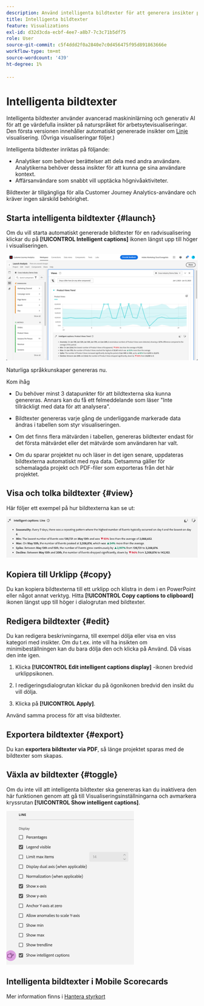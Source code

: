 ```yaml
---
description: Använd intelligenta bildtexter för att generera insikter på naturliga språk för att snabbt identifiera trender inom visualiseringar.
title: Intelligenta bildtexter
feature: Visualizations
exl-id: d32d3cda-ecbf-4ee7-a8b7-7c3c71b5df75
role: User
source-git-commit: c5f4ddd2f0a2840e7c0d456475f95d891863666e
workflow-type: tm+mt
source-wordcount: '439'
ht-degree: 1%

---
```


# Intelligenta bildtexter

Intelligenta bildtexter använder avancerad maskininlärning och generativ AI för att ge värdefulla insikter på naturspråket för arbetsytevisualiseringar. Den första versionen innehåller automatiskt genererade insikter om [Linje](line.md) visualisering. (Övriga visualiseringar följer.)

Intelligenta bildtexter inriktas på följande:

* Analytiker som behöver berättelser att dela med andra användare. Analytikerna behöver dessa insikter för att kunna ge sina användare kontext.
* Affärsanvändare som snabbt vill upptäcka högnivåaktiviteter.

Bildtexter är tillgängliga för alla Customer Journey Analytics-användare och kräver ingen särskild behörighet.

## Starta intelligenta bildtexter {#launch}

Om du vill starta automatiskt genererade bildtexter för en radvisualisering klickar du på **[!UICONTROL Intelligent captions]** ikonen längst upp till höger i visualiseringen.

![Öppna analysfönstret som visar trenden för intelligenta bildtexter för produktvyer. ](assets/intell-caps-1.png)

Naturliga språkkunskaper genereras nu.

Kom ihåg

* Du behöver minst 3 datapunkter för att bildtexterna ska kunna genereras. Annars kan du få ett felmeddelande som läser &quot;Inte tillräckligt med data för att analysera&quot;.

* Bildtexter genereras varje gång de underliggande markerade data ändras i tabellen som styr visualiseringen.

* Om det finns flera mätvärden i tabellen, genereras bildtexter endast för det första mätvärdet eller det mätvärde som användaren har valt.

* Om du sparar projektet nu och läser in det igen senare, uppdateras bildtexterna automatiskt med nya data. Detsamma gäller för schemalagda projekt och PDF-filer som exporteras från det här projektet.

## Visa och tolka bildtexter {#view}

Här följer ett exempel på hur bildtexterna kan se ut:

![Intelligenta bildtexter för linjevisualisering inklusive Seasonality, Min, Max, Spike och Decline.](assets/captions.png)

## Kopiera till Urklipp {#copy}

Du kan kopiera bildtexterna till ett urklipp och klistra in dem i en PowerPoint eller något annat verktyg. Hitta **[!UICONTROL Copy captions to clipboard]** ikonen längst upp till höger i dialogrutan med bildtexter.

## Redigera bildtexter {#edit}

Du kan redigera beskrivningarna, till exempel dölja eller visa en viss kategori med insikter. Om du t.ex. inte vill ha insikten om minimibeställningen kan du bara dölja den och klicka på Använd. Då visas den inte igen.

1. Klicka **[!UICONTROL Edit intelligent captions display]** -ikonen bredvid urklippsikonen.

1. I redigeringsdialogrutan klickar du på ögonikonen bredvid den insikt du vill dölja.

1. Klicka på **[!UICONTROL Apply]**.

Använd samma process för att visa bildtexter.

## Exportera bildtexter {#export}

Du kan **exportera bildtexter via PDF**, så länge projektet sparas med de bildtexter som skapas.

## Växla av bildtexter {#toggle}

Om du inte vill att intelligenta bildtexter ska genereras kan du inaktivera den här funktionen genom att gå till Visualiseringsinställningarna och avmarkera kryssrutan **[!UICONTROL Show intelligent captions]**.

![Alternativ för linjevisualisering som visar alternativet att avmarkera Visa intelligenta bildtexter.](assets/toggle-captions.png)

## Intelligenta bildtexter i Mobile Scorecards

Mer information finns i [Hantera styrkort](/help/mobile-app/manage-scorecard.md)
